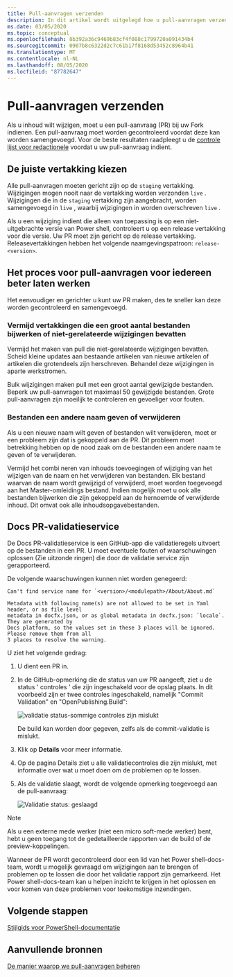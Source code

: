 ```yaml
---
title: Pull-aanvragen verzenden
description: In dit artikel wordt uitgelegd hoe u pull-aanvragen verzendt naar de Power shell-docs-opslag plaats.
ms.date: 03/05/2020
ms.topic: conceptual
ms.openlocfilehash: 8b392a36c9469b83cf4f088c1799720a091434b4
ms.sourcegitcommit: 0907b8c6322d2c7c61b17f8168d53452c8964b41
ms.translationtype: MT
ms.contentlocale: nl-NL
ms.lasthandoff: 08/05/2020
ms.locfileid: "87782647"
---
```

# <a name="how-to-submit-pull-requests"></a>Pull-aanvragen verzenden

Als u inhoud wilt wijzigen, moet u een pull-aanvraag (PR) bij uw Fork indienen. Een pull-aanvraag moet worden gecontroleerd voordat deze kan worden samengevoegd. Voor de beste resultaten raadpleegt u de [controle lijst voor redactionele](editorial-checklist.md) voordat u uw pull-aanvraag indient.

## <a name="target-the-correct-branch"></a>De juiste vertakking kiezen

Alle pull-aanvragen moeten gericht zijn op de `staging` vertakking. Wijzigingen mogen nooit naar de vertakking worden verzonden `live` . Wijzigingen die in de `staging` vertakking zijn aangebracht, worden samengevoegd in `live` , waarbij wijzigingen in worden overschreven `live` .

Als u een wijziging indient die alleen van toepassing is op een niet-uitgebrachte versie van Power shell, controleert u op een release vertakking voor die versie. Uw PR moet zijn gericht op de release vertakking. Releasevertakkingen hebben het volgende naamgevingspatroon: `release-<version>`.

## <a name="make-the-pull-request-process-work-better-for-everyone"></a>Het proces voor pull-aanvragen voor iedereen beter laten werken

Het eenvoudiger en gerichter u kunt uw PR maken, des te sneller kan deze worden gecontroleerd en samengevoegd.

### <a name="avoid-branches-that-update-large-numbers-of-files-or-contain-unrelated-changes"></a>Vermijd vertakkingen die een groot aantal bestanden bijwerken of niet-gerelateerde wijzigingen bevatten

Vermijd het maken van pull die niet-gerelateerde wijzigingen bevatten. Scheid kleine updates aan bestaande artikelen van nieuwe artikelen of artikelen die grotendeels zijn herschreven. Behandel deze wijzigingen in aparte werkstromen.

Bulk wijzigingen maken pull met een groot aantal gewijzigde bestanden. Beperk uw pull-aanvragen tot maximaal 50 gewijzigde bestanden. Grote pull-aanvragen zijn moeilijk te controleren en gevoeliger voor fouten.

### <a name="renaming-or-deleting-files"></a>Bestanden een andere naam geven of verwijderen

Als u een nieuwe naam wilt geven of bestanden wilt verwijderen, moet er een probleem zijn dat is gekoppeld aan de PR. Dit probleem moet betrekking hebben op de nood zaak om de bestanden een andere naam te geven of te verwijderen.

Vermijd het combi neren van inhouds toevoegingen of wijziging van het wijzigen van de naam en het verwijderen van bestanden. Elk bestand waarvan de naam wordt gewijzigd of verwijderd, moet worden toegevoegd aan het Master-omleidings bestand. Indien mogelijk moet u ook alle bestanden bijwerken die zijn gekoppeld aan de hernoemde of verwijderde inhoud. Dit omvat ook alle inhoudsopgavebestanden.

## <a name="docs-pr-validation-service"></a>Docs PR-validatieservice

De Docs PR-validatieservice is een GitHub-app die validatieregels uitvoert op de bestanden in een PR. U moet eventuele fouten of waarschuwingen oplossen (Zie uitzonde ringen) die door de validatie service zijn gerapporteerd.

De volgende waarschuwingen kunnen niet worden genegeerd:

```
Can't find service name for `<version>/<modulepath>/About/About.md`
```

```
Metadata with following name(s) are not allowed to be set in Yaml header, or as file level
metadata in docfx.json, or as global metadata in docfx.json: `locale`. They are generated by
Docs platform, so the values set in these 3 places will be ignored. Please remove them from all
3 places to resolve the warning.
```

U ziet het volgende gedrag:

1. U dient een PR in.
1. In de GitHub-opmerking die de status van uw PR aangeeft, ziet u de status ' controles ' die zijn ingeschakeld voor de opslag plaats. In dit voorbeeld zijn er twee controles ingeschakeld, namelijk "Commit Validation" en "OpenPublishing.Build":

   ![validatie status-sommige controles zijn mislukt](media/pull-requests/validation-failed.png)

   De build kan worden door gegeven, zelfs als de commit-validatie is mislukt.

1. Klik op **Details** voor meer informatie.
1. Op de pagina Details ziet u alle validatiecontroles die zijn mislukt, met informatie over wat u moet doen om de problemen op te lossen.
1. Als de validatie slaagt, wordt de volgende opmerking toegevoegd aan de pull-aanvraag:

   ![Validatie status: geslaagd](media/pull-requests/build-validation.png)

> [!NOTE]
> Als u een externe mede werker (niet een micro soft-mede werker) bent, hebt u geen toegang tot de gedetailleerde rapporten van de build of de preview-koppelingen.

Wanneer de PR wordt gecontroleerd door een lid van het Power shell-docs-team, wordt u mogelijk gevraagd om wijzigingen aan te brengen of problemen op te lossen die door het validatie rapport zijn gemarkeerd. Het Power shell-docs-team kan u helpen inzicht te krijgen in het oplossen en voor komen van deze problemen voor toekomstige inzendingen.

## <a name="next-steps"></a>Volgende stappen

[Stijlgids voor PowerShell-documentatie](powershell-style-guide.md)

## <a name="additional-resources"></a>Aanvullende bronnen

[De manier waarop we pull-aanvragen beheren](managing-pull-requests.md)
